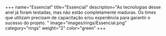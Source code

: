 +++
name="Essencial"
title="Essencial"
description="As tecnologias desse anel já foram testadas, mas não estão completamente maduras. Os times que utilizam precisam de capacitação e/ou experiência para garantir o sucesso do projeto. "
image="images/rings/Essencial.png"
category="rings"
weight="2"
color="green"
+++